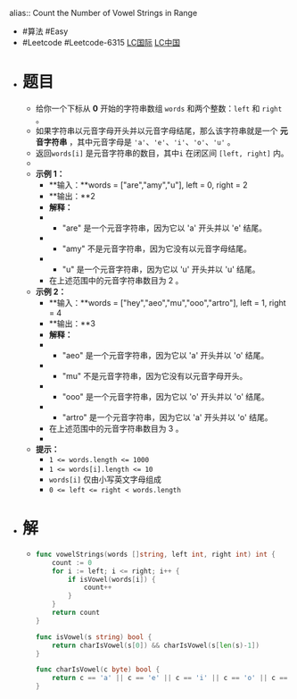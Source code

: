 alias:: Count the Number of Vowel Strings in Range

- #算法 #Easy
- #Leetcode #Leetcode-6315 [LC国际](https://leetcode.com/problems/count-the-number-of-vowel-strings-in-range/) [LC中国](https://leetcode.cn/problems/count-the-number-of-vowel-strings-in-range/)
- # 题目
	- 给你一个下标从 **0** 开始的字符串数组 `words` 和两个整数：`left` 和 `right` 。
	- 如果字符串以元音字母开头并以元音字母结尾，那么该字符串就是一个 **元音字符串** ，其中元音字母是 `'a'`、`'e'`、`'i'`、`'o'`、`'u'` 。
	- 返回`words[i]` 是元音字符串的数目，其中`i` 在闭区间 `[left, right]` 内。
	-
	- **示例 1：**
		- **输入：**words = ["are","amy","u"], left = 0, right = 2
		- **输出：**2
		- **解释：**
		- - "are" 是一个元音字符串，因为它以 'a' 开头并以 'e' 结尾。
		- - "amy" 不是元音字符串，因为它没有以元音字母结尾。
		- - "u" 是一个元音字符串，因为它以 'u' 开头并以 'u' 结尾。
		- 在上述范围中的元音字符串数目为 2 。
	- **示例 2：**
		- **输入：**words = ["hey","aeo","mu","ooo","artro"], left = 1, right = 4
		- **输出：**3
		- **解释：**
		- - "aeo" 是一个元音字符串，因为它以 'a' 开头并以 'o' 结尾。
		- - "mu" 不是元音字符串，因为它没有以元音字母开头。
		- - "ooo" 是一个元音字符串，因为它以 'o' 开头并以 'o' 结尾。
		- - "artro" 是一个元音字符串，因为它以 'a' 开头并以 'o' 结尾。
		- 在上述范围中的元音字符串数目为 3 。
		-
	- **提示：**
		- `1 <= words.length <= 1000`
		- `1 <= words[i].length <= 10`
		- `words[i]` 仅由小写英文字母组成
		- `0 <= left <= right < words.length`
- # 解
	- ```go
	  func vowelStrings(words []string, left int, right int) int {
	      count := 0
	      for i := left; i <= right; i++ {
	          if isVowel(words[i]) {
	              count++
	          }
	      }
	      return count
	  }
	  
	  func isVowel(s string) bool {
	      return charIsVowel(s[0]) && charIsVowel(s[len(s)-1])
	  }
	  
	  func charIsVowel(c byte) bool {
	      return c == 'a' || c == 'e' || c == 'i' || c == 'o' || c == 'u'
	  }
	  ```